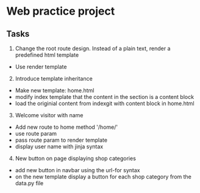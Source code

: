 # Web practice project


## Tasks

1. Change the root route design. Instead of a plain text, render a predefined html template
- Use render template

2. Introduce template inheritance
- Make new template: home.html
- modify index template that the content in the section is a content block
- load the originial content from indexgit  with content block in home.html

3. Welcome visitor with name
- Add new route to home method '/home/<user>'
- use route param
- pass route param to render template
- display user name with jinja syntax

4. New button on page displaying shop categories
- add new button in navbar using the url-for syntax
- on the new template display a button for each shop category from the data.py file